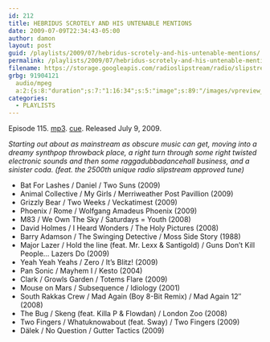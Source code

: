 ```yaml
---
id: 212
title: HEBRIDUS SCROTELY AND HIS UNTENABLE MENTIONS
date: 2009-07-09T22:34:43-05:00
author: damon
layout: post
guid: /playlists/2009/07/hebridus-scrotely-and-his-untenable-mentions/
permalink: /playlists/2009/07/hebridus-scrotely-and-his-untenable-mentions/
filename: https://storage.googleapis.com/radioslipstream/radio/slipstream-115.mp3
grbg: 91904121
  audio/mpeg
  a:2:{s:8:"duration";s:7:"1:16:34";s:5:"image";s:89:"/images/vpreview_center.png";}
categories:
  - PLAYLISTS
---
```


Episode 115. [mp3](https://storage.googleapis.com/radioslipstream/radio/slipstream-115.mp3). [cue](https://storage.googleapis.com/radioslipstream/radio/slipstream-115.cue). Released July 9, 2009.

_Starting out about as mainstream as obscure music can get, moving into a dreamy synthpop throwback place, a right turn through some right twisted electronic sounds and then some raggadubbadancehall business, and a sinister coda. (feat. the 2500th unique radio slipstream approved tune)_

 - Bat For Lashes / Daniel / Two Suns (2009)  
 - Animal Collective / My Girls / Merriweather Post Pavillion (2009)  
 - Grizzly Bear / Two Weeks / Veckatimest (2009)
&nbsp;
 - Phoenix / Rome / Wolfgang Amadeus Phoenix (2009)  
 - M83 / We Own The Sky / Saturdays = Youth (2008)  
 - David Holmes / I Heard Wonders / The Holy Pictures (2008)  
 - Barry Adamson / The Swinging Detective / Moss Side Story (1988)  
 - Major Lazer / Hold the line (feat. Mr. Lexx & Santigold) / Guns Don’t Kill People… Lazers Do (2009)
&nbsp;
 - Yeah Yeah Yeahs / Zero / It’s Blitz! (2009)  
 - Pan Sonic / Mayhem I / Kesto (2004)  
 - Clark / Growls Garden / Totems Flare (2009)  
 - Mouse on Mars / Subsequence / Idiology (2001)  
 - South Rakkas Crew / Mad Again (Boy 8-Bit Remix) / Mad Again 12″ (2008)
&nbsp;
 - The Bug / Skeng (feat. Killa P & Flowdan) / London Zoo (2008)  
 - Two Fingers / Whatuknowabout (feat. Sway) / Two Fingers (2009)  
 - Dälek / No Question / Gutter Tactics (2009)
